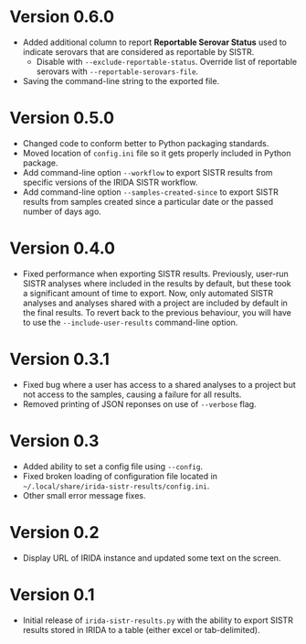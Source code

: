 # Version 0.6.0

* Added additional column to report **Reportable Serovar Status** used to indicate serovars that are considered as reportable by SISTR.
    * Disable with `--exclude-reportable-status`. Override list of reportable serovars with `--reportable-serovars-file`.
* Saving the command-line string to the exported file.

# Version 0.5.0

* Changed code to conform better to Python packaging standards.
* Moved location of `config.ini` file so it gets properly included in Python package.
* Add command-line option `--workflow` to export SISTR results from specific versions of the IRIDA SISTR workflow.
* Add command-line option `--samples-created-since` to export SISTR results from samples created since a particular date or the passed number of days ago.

# Version  0.4.0

* Fixed performance when exporting SISTR results.  Previously, user-run SISTR analyses where included in the results by default, but these took a significant amount of time to export.  Now, only automated SISTR analyses and analyses shared with a project are included by default in the final results.  To revert back to the previous behaviour, you will have to use the `--include-user-results` command-line option.

# Version 0.3.1

* Fixed bug where a user has access to a shared analyses to a project but not access to the samples, causing a failure for all results.
* Removed printing of JSON reponses on use of `--verbose` flag.

# Version 0.3

* Added ability to set a config file using `--config`.
* Fixed broken loading of configuration file located in `~/.local/share/irida-sistr-results/config.ini`.
* Other small error message fixes.

# Version 0.2

* Display URL of IRIDA instance and updated some text on the screen.

# Version 0.1

* Initial release of `irida-sistr-results.py` with the ability to export SISTR results stored in IRIDA to a table (either excel or tab-delimited).

